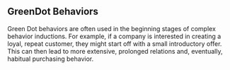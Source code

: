 ## GreenDot Behaviors

Green Dot behaviors are often used in the beginning stages of complex behavior inductions. For example, if a company is interested in creating a loyal, repeat customer, they might start off with a small introductory offer. This can then lead to more extensive, prolonged relations and, eventually, habitual purchasing behavior.

